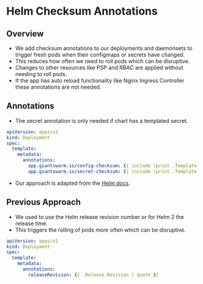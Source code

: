 # Helm Checksum Annotations

## Overview

- We add checksum annotations to our deployments and daemonsets to trigger
fresh pods when their configmaps or secrets have changed.
- This reduces how often we need to roll pods which can be disruptive.
- Changes to other resources like PSP and RBAC are applied without needing to
roll pods.
- If the app has auto reload functionality like Nginx Ingress Controller these
annotations are not needed.

## Annotations

- The secret annotation is only needed if chart has a templated secret.

```yaml
apiVersion: apps/v1
kind: Deployment
spec:
  template:
    metadata:
      annotations:
        app.giantswarm.io/config-checksum: {{ include (print .Template.BasePath "/configmap.yaml") . | sha256sum | quote }}
        app.giantswarm.io/secret-checksum: {{ include (print .Template.BasePath "/secret.yaml") . | sha256sum | quote }}
```

- Our approach is adapted from the [Helm docs](https://helm.sh/docs/howto/charts_tips_and_tricks/#automatically-roll-deployments).

## Previous Approach

- We used to use the Helm release revision number or for Helm 2 the release time.
- This triggers the rolling of pods more often which can be disruptive.

```yaml
apiVersion: apps/v1
kind: Deployment
spec:
  template:
    metadata:
      annotations:
        releaseRevision: {{ .Release.Revision | quote }}
```
